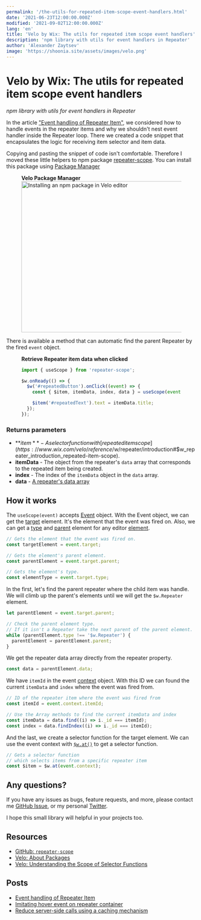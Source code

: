 ```yaml
---
permalink: '/the-utils-for-repeated-item-scope-event-handlers.html'
date: '2021-06-23T12:00:00.000Z'
modified: '2021-09-02T12:00:00.000Z'
lang: 'en'
title: 'Velo by Wix: The utils for repeated item scope event handlers'
description: 'npm library with utils for event handlers in Repeater'
author: 'Alexander Zaytsev'
image: 'https://shoonia.site/assets/images/velo.png'
---
```


# Velo by Wix: The utils for repeated item scope event handlers

*npm library with utils for event handlers in Repeater*

In the article ["Event handling of Repeater Item"](/event-handling-of-repeater-item), we considered how to handle events in the repeater items and why we shouldn't nest event handler inside the Repeater loop. There we created a code snippet that encapsulates the logic for receiving item selector and item data.

Copying and pasting the snippet of code isn't comfortable. Therefore I moved these little helpers to npm package [repeater-scope](https://github.com/shoonia/repeater-scope). You can install this package using [Package Manager](https://support.wix.com/en/article/velo-working-with-npm-packages)

<figure>
  <figcaption>
    <strong>Velo Package Manager</strong>
  </figcaption>
  <img
    src="/assets/images/install-repeater-scope.jpeg"
    alt="Installing an npm package in Velo editor"
    width="1486"
    height="400"
  />
</figure>

There is available a method that can automatic find the parent Repeater by the fired `event` object.

<figure>
  <figcaption>
    <strong>Retrieve Repeater item data when clicked</strong>
  </figcaption>

```js
import { useScope } from 'repeater-scope';

$w.onReady(() => {
  $w('#repeatedButton').onClick((event) => {
    const { $item, itemData, index, data } = useScope(event);

    $item('#repeatedText').text = itemData.title;
  });
});
```
</figure>

### Returns parameters

- **$item** - A selector function with [repeated item scope](https://www.wix.com/velo/reference/$w/repeater/introduction#$w_repeater_introduction_repeated-item-scope).
- **itemData** - The object from the repeater's `data` array that corresponds to the repeated item being created.
- **index** - The index of the `itemData` object in the `data` array.
- **data** - [A repeater's data array](https://www.wix.com/velo/reference/$w/repeater/data)


## How it works

The `useScope(event)` accepts [Event](https://www.wix.com/velo/reference/$w/event) object. With the Event object, we can get the [target](https://www.wix.com/velo/reference/$w/event/target) element. It's the element that the event was fired on. Also, we can get a [type](https://www.wix.com/velo/reference/$w/element/type) and [parent](https://www.wix.com/velo/reference/$w/element/parent) element for any editor [element](https://www.wix.com/velo/reference/$w/element).

```js
// Gets the element that the event was fired on.
const targetElement = event.target;

// Gets the element's parent element.
const parentElement = event.target.parent;

// Gets the element's type.
const elementType = event.target.type;
```

In the first, let's find the parent repeater where the child item was handle. We will climb up the parent's elements until we will get the `$w.Repeater` element.

```js
let parentElement = event.target.parent;

// Check the parent element type.
// If it isn't a Repeater take the next parent of the parent element.
while (parentElement.type !== '$w.Repeater') {
  parentElement = parentElement.parent;
}
```

We get the repeater data array directly from the repeater property.

```js
const data = parentElement.data;
```

We have `itemId` in the event [context](https://www.wix.com/velo/reference/$w/event/context) object. With this ID we can found the current `itemData` and `index` where the event was fired from.

```js
// ID of the repeater item where the event was fired from
const itemId = event.context.itemId;

// Use the Array methods to find the current itemData and index
const itemData = data.find((i) => i._id === itemId);
const index = data.findIndex((i) => i._id === itemId);
```

And the last, we create a selector function for the target element. We can use the event context with [`$w.at()`](https://www.wix.com/velo/reference/$w/at) to get a selector function.

```js
// Gets a selector function
// which selects items from a specific repeater item
const $item = $w.at(event.context);
```

## Any questions?

If you have any issues as bugs, feature requests, and more, please contact me [GitHub Issue](https://github.com/shoonia/repeater-scope/issues), or my personal <a href="https://twitter.com/_shoonia" rel="me">Twitter</a>.

I hope this small library will helpful in your projects too.

## Resources

- [GitHub: `repeater-scope`](https://github.com/shoonia/repeater-scope)
- [Velo: About Packages](https://support.wix.com/en/article/velo-about-packages)
- [Velo: Understanding the Scope of Selector Functions](https://support.wix.com/en/article/velo-understanding-the-scope-of-selector-functions)

## Posts

- [Event handling of Repeater Item](/event-handling-of-repeater-item)
- [Imitating hover event on repeater container](/corvid-imitate-hover-event)
- [Reduce server-side calls using a caching mechanism](/cache-for-the-jsw-functions)
